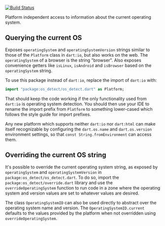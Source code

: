 [![Build Status](https://api.travis-ci.org/dart-lang/os_detect.svg?branch=master)](https://travis-ci.org/github/dart-lang/os_detect)

Platform independent access to information about the current operating system.

## Querying the current OS

Exposes `operatingSystem` and `operatingSystemVersion` strings
similar to those of the `Platform` class in `dart:io`,
but also works on the web.
The `operatingSystem` of a browser is the string "browser".
Also exposes convenience getters like `isLinux`, `isAndroid` and `isBrowser`
based on the `operatingSystem` string.

To use this package instead of `dart:io`, replace
the import of `dart:io` with:
```dart
import "package:os_detect/os_detect.dart" as Platform;
```
That should keep the code working if the only functionality used from `dart:io`
is operating system detection.
You should then use your IDE to rename the import prefix from `Platform`
to something lower-cased which follows the style guide for import prefixes.

Any new platform which supports neither `dart:io` nor `dart:html`
can make itself recognizable by configuring
the `dart.os.name` and `dart.os.version` environment settings,
so that `const String.fromEnvironment` can access them.

## Overriding the current OS string

It's possible to override the current operating system string,
as exposed by `operatingSystem` and `operatingSystemVersion`
in `package:os_detect/os_detect.dart`.
To do so, import the `package:os_detect/override.dart` library
and use the `overrideOperatingSystem` function to run code in a zone
where the operating system and version values are set
to whatever values are desired.

The class `OperatingSystemID` can also be used directly to
abstract over the operating system name and version.
The `OperatingSystemID.current` defaults to the values provided by the platform
when not overridden using `overrideOperatingSystem`.
